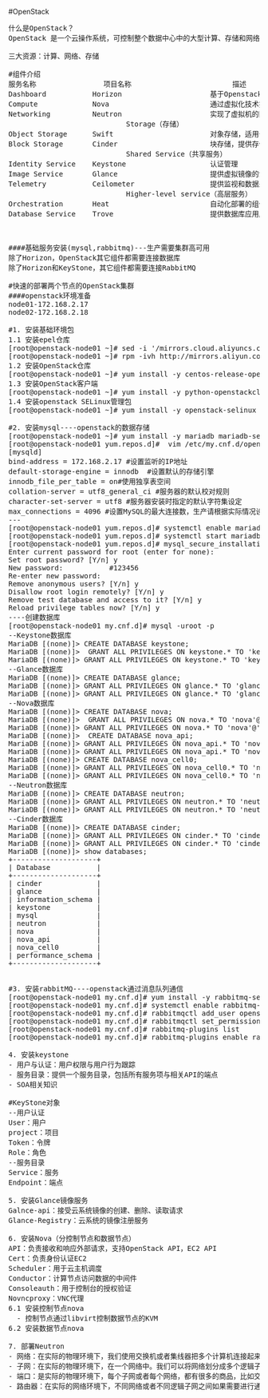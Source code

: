 #OpenStack
<pre>
什么是OpenStack？ 
OpenStack 是一个云操作系统，可控制整个数据中心中的大型计算、存储和网络资源池，所有这些资源都通过仪表板进行管理，该仪表板使管理员能够进行控制，同时允许用户通过 Web 界面配置资源。Openstack主要以Python语言开发。

三大资源：计算、网络、存储

#组件介绍
服务名称				项目名称						描述
Dashboard			Horizon						基于Openstack API接口使用django开发的Web管理
Compute				Nova						通过虚拟化技术提供计算资源池
Networking			Neutron						实现了虚拟机的网络资源管理
							Storage（存储）
Object Storage		Swift						对象存储，适用于“一次写入、多次读取”
Block Storage		Cinder						块存储，提供存储资源池
							Shared Service（共享服务）
Identity Service	Keystone					认证管理
Image Service		Glance						提供虚拟镜像的注册和存储管理
Telemetry			Ceilometer					提供监视和数据采集、计量服务
							Higher-level service（高层服务）
Orchestration		Heat						自动化部署的组件
Database Service	Trove						提供数据库应用服务



####基础服务安装(mysql,rabbitmq)---生产需要集群高可用
除了Horizon，OpenStack其它组件都需要连接数据库
除了Horizon和KeyStone，其它组件都需要连接RabbitMQ

#快速的部署两个节点的OpenStack集群
####openstack环境准备
node01-172.168.2.17
node02-172.168.2.18

#1. 安装基础环境包
1.1 安装epel仓库
[root@openstack-node01 ~]# sed -i '/mirrors.cloud.aliyuncs.com/d' /etc/yum.repos.d/centos7.repo
[root@openstack-node01 ~]# rpm -ivh http://mirrors.aliyun.com/epel/epel-release-latest-7.noarch.rpm
1.2 安装OpenStack仓库
[root@openstack-node01 ~]# yum install -y centos-release-openstack-queens
1.3 安装OpenStack客户端
[root@openstack-node01 ~]# yum install -y python-openstackclient
1.4 安装openstack SELinux管理包
[root@openstack-node01 ~]# yum install -y openstack-selinux

#2. 安装mysql----openstack的数据存储
[root@openstack-node01 ~]# yum install -y mariadb mariadb-server python2-PyMySQL
[root@openstack-node01 yum.repos.d]#  vim /etc/my.cnf.d/openstack.cnf
[mysqld]
bind-address = 172.168.2.17 #设置监听的IP地址
default-storage-engine = innodb  #设置默认的存储引擎
innodb_file_per_table = on#使用独享表空间
collation-server = utf8_general_ci #服务器的默认校对规则
character-set-server = utf8 #服务器安装时指定的默认字符集设定
max_connections = 4096 #设置MySQL的最大连接数，生产请根据实际情况设置。
---
[root@openstack-node01 yum.repos.d]# systemctl enable mariadb.service
[root@openstack-node01 yum.repos.d]# systemctl start mariadb.service
[root@openstack-node01 yum.repos.d]# mysql_secure_installation
Enter current password for root (enter for none):
Set root password? [Y/n] y
New password:			#123456
Re-enter new password:
Remove anonymous users? [Y/n] y
Disallow root login remotely? [Y/n] y
Remove test database and access to it? [Y/n] y
Reload privilege tables now? [Y/n] y
----创建数据库
[root@openstack-node01 my.cnf.d]# mysql -uroot -p
--Keystone数据库
MariaDB [(none)]> CREATE DATABASE keystone;
MariaDB [(none)]>  GRANT ALL PRIVILEGES ON keystone.* TO 'keystone'@'localhost' IDENTIFIED BY 'keystone';
MariaDB [(none)]> GRANT ALL PRIVILEGES ON keystone.* TO 'keystone'@'%' IDENTIFIED BY 'keystone';
--Glance数据库
MariaDB [(none)]> CREATE DATABASE glance;
MariaDB [(none)]> GRANT ALL PRIVILEGES ON glance.* TO 'glance'@'localhost' IDENTIFIED BY 'glance';
MariaDB [(none)]> GRANT ALL PRIVILEGES ON glance.* TO 'glance'@'%' IDENTIFIED BY 'glance';
--Nova数据库
MariaDB [(none)]> CREATE DATABASE nova;
MariaDB [(none)]>  GRANT ALL PRIVILEGES ON nova.* TO 'nova'@'localhost' IDENTIFIED BY 'nova';
MariaDB [(none)]> GRANT ALL PRIVILEGES ON nova.* TO 'nova'@'%' IDENTIFIED BY 'nova';
MariaDB [(none)]>  CREATE DATABASE nova_api;
MariaDB [(none)]> GRANT ALL PRIVILEGES ON nova_api.* TO 'nova'@'localhost' IDENTIFIED BY 'nova';
MariaDB [(none)]> GRANT ALL PRIVILEGES ON nova_api.* TO 'nova'@'%' IDENTIFIED BY 'nova';
MariaDB [(none)]> CREATE DATABASE nova_cell0;
MariaDB [(none)]> GRANT ALL PRIVILEGES ON nova_cell0.* TO 'nova'@'localhost' IDENTIFIED BY 'nova';
MariaDB [(none)]> GRANT ALL PRIVILEGES ON nova_cell0.* TO 'nova'@'%' IDENTIFIED BY 'nova';
--Neutron数据库
MariaDB [(none)]> CREATE DATABASE neutron;
MariaDB [(none)]> GRANT ALL PRIVILEGES ON neutron.* TO 'neutron'@'localhost' IDENTIFIED BY 'neutron';
MariaDB [(none)]> GRANT ALL PRIVILEGES ON neutron.* TO 'neutron'@'%' IDENTIFIED BY 'neutron';
--Cinder数据库
MariaDB [(none)]> CREATE DATABASE cinder;
MariaDB [(none)]> GRANT ALL PRIVILEGES ON cinder.* TO 'cinder'@'localhost' IDENTIFIED BY 'cinder';
MariaDB [(none)]> GRANT ALL PRIVILEGES ON cinder.* TO 'cinder'@'%' IDENTIFIED BY 'cinder';
MariaDB [(none)]> show databases;
+--------------------+
| Database           |
+--------------------+
| cinder             |
| glance             |
| information_schema |
| keystone           |
| mysql              |
| neutron            |
| nova               |
| nova_api           |
| nova_cell0         |
| performance_schema |
+--------------------+


#3. 安装rabbitMQ----openstack通过消息队列通信
[root@openstack-node01 my.cnf.d]# yum install -y rabbitmq-server
[root@openstack-node01 my.cnf.d]# systemctl enable rabbitmq-server.service && systemctl start rabbitmq-server.service
[root@openstack-node01 my.cnf.d]# rabbitmqctl add_user openstack openstack
[root@openstack-node01 my.cnf.d]# rabbitmqctl set_permissions openstack ".*" ".*" ".*"
[root@openstack-node01 my.cnf.d]# rabbitmq-plugins list
[root@openstack-node01 my.cnf.d]# rabbitmq-plugins enable rabbitmq_management

4. 安装keystone
- 用户与认证：用户权限与用户行为跟踪
- 服务目录：提供一个服务目录，包括所有服务项与相关API的端点
- SOA相关知识

#KeyStone对象
--用户认证
User：用户
project：项目
Token：令牌
Role：角色
--服务目录
Service：服务
Endpoint：端点

5. 安装Glance镜像服务
Galnce-api：接受云系统镜像的创建、删除、读取请求
Glance-Registry：云系统的镜像注册服务

6. 安装Nova（分控制节点和数据节点）
API：负责接收和响应外部请求，支持OpenStack API，EC2 API
Cert：负责身份认证EC2
Scheduler：用于云主机调度
Conductor：计算节点访问数据的中间件
Consoleauth：用于控制台的授权验证
Novncproxy：VNC代理
6.1 安装控制节点nova
  - 控制节点通过libvirt控制数据节点的KVM
6.2 安装数据节点nova

7. 部署Neutron
- 网络：在实际的物理环境下，我们使用交换机或者集线器把多个计算机连接起来形成了网络。在Neutron的世界里，网络也是将多个不同的云主机连接起来。
- 子网：在实际的物理环境下，在一个网络中。我们可以将网络划分成多个逻辑子网。在Neutron的世界里，子网也是隶属于网络下的。
- 端口：是实际的物理环境下，每个子网或者每个网络，都有很多的商品，比如交换机端口来供计算机连接。在Neutron的世界里端口也是隶属于子网下，云主机的网上会对应到一个端口上。
- 路由器：在实际的网络环境下，不同网络或者不同逻辑子网之间如果需要进行通信，需要通过路由器进行路由。在Neutron的世界里路由也是这个作用。用来连接不同的网络或者子网。







</pre>
